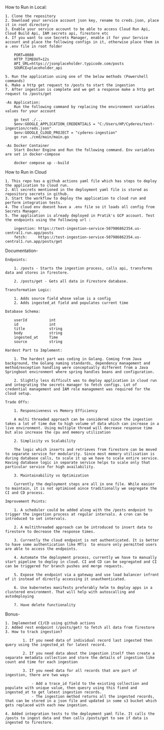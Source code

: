 How to Run in Local:

    1. Clone the repository 
    2. Download your service account json key, rename to creds.json, place it in root directory
    3. Enable your service account to be able to access Cloud Run Api, Cloud Build Api, IAM secrets api, firestore etc
    4. If you want to use Secrets Manager, enable it for your Service account and place the following configs in it, otherwise place them in a .env file in root folder

        PORT=8080
        HTTP_TIMEOUT=12s
        API_URL=https://jsonplaceholder.typicode.com/posts
        SOURCE=placeholder_api
    
    5. Run the application using one of the below methods (Powershell commands)  
    6. Make a http get request to /posts to start the ingestion
    7. After ingestion is complete and we get a response make a http get request to /posts/get

    -As Application:
        Run the following command by replacing the environment variables values for your account

        go test ./...
        $env:GOOGLE_APPLICATION_CREDENTIALS = "C:/Users/HP/Cyderes/test-ingestion/creds.json"
        $env:GOOGLE_CLOUD_PROJECT = "cyderes-ingestion"
        go run ./cmd/main/main.go

    -As Docker Container
        Start Docker Engine and Run the following command. Env variables are set in docker-compose

        docker compose up --build


How to Run in Cloud

    1. This repo has a github actions yaml file which has steps to deploy the application to cloud run.
    2. All secrets mentioned in the deployment yaml file is stored as repository secrets in github.
    3. Start the workflow to deploy the application to cloud run and perform integration tests.
    4. The cloud env doesnt have a .env file so it loads all config from Secrets Manager.
    5. The application is already deployed in Pratik's GCP account. Test the endpoints using the following url :

        ingestion: https://test-ingestion-service-507986862354.us-central1.run.app/posts
        fetch:     https://test-ingestion-service-507986862354.us-central1.run.app/posts/get


Documentation-

    Endpoints:

        1. /posts - Starts the ingestion process, calls api, transforms data and stores in firestore.

        2. /posts/get - Gets all data in Firestore database.

    Transformation Logic:

        1. Adds source field whose value is a config
        2. Adds ingested_at field and populates current time

    Database Schema: 
        
        userId          int    
	    id              int    
	    title           string 
	    body            string 
        ingested_at     Time 
	    source          string 

    Hardest Part to Implement:

        1. The hardest part was coding in Golang. Coming from Java background, the Golang naming standards, dependency management and method/exception handling were conceptually different from a Java Springboot environment where spring handles beans and configuration.

        2. Slightly less difficult was to deploy application in cloud run and integrating the secrets manager to fetch configs. Lot of credential management and IAM role management was required for the cloud setup.

    Trade Offs:

        1. Responsiveness vs Memory Efficiency

        A multi threaded approach can be considered since the ingestion takes a lot of time due to high volume of data which can increase in a live environment. Using multiple thread will decrease response time but also increase the cpu and memory utilization

        2. Simplicity vs Scalability

        The logic which inserts and retrieves from firestore can be moved to separate service for modularity. Since most memory utilisation is during database calls, to scale it up we have to scale entire service. Having database logic in separate service helps to scale only that particular service for high availability.

        3. Maintainability vs Optimization

        Currently the deployment steps are all in one file. While easier to maintain, it is not optimised aince traditionally we segregate the CI and CD process.

    Improvement Points:

        1. A scheduler could be added along with the /posts endpoint to trigger the ingestion process at regular intervals. A cron can be introduced to set intervals.

        2. A multithreaded approach can be introduced to insert data to firestore to decrease the response times.

        3. Currently the cloud endpoint is not authenticated. It is better to have some authentication like MTls  to ensure only permitted users are able to access the endpoints.

        4. Automate the deployment process, currently we have to manually start pipeline to deploy in cloud. CI and CD can be segregated and CI can be triggered for branch pushes and merge requests.

        5. Expose the endpoint via a gateway and use load balancer infront of it instead of directly accessing it unauthenticated.

        6. Use kubernetes manifests preferably helm to deploy apps in a clustered environment. That will help with autoscalling and autodeploying

        7. Have delete functionality

Bonus-

    1. Implemented CI/CD using github actions
    2. Added rest endpoint (/posts/get) to fetch all data from firestore
    3. How to track ingestion?

            1. If you need data of individual record last ingested then query using the ingested_at for latest record.

            2. If you need data about the ingestion itself then create a separate metadata collection and store the details of ingestion like count and time for each ingestion

            3. If you need data for all records that are part of ingestion, there are two ways

                - Add a trace_id field to the existing collection and populate with unique value, then quesry using this fiend and ingested_at to get latest ingestion records.
                - The ingestion method returns all the ingested records, that can be stored in a json file and updated in some s3 bucket which gets replaced with each new ingestion.

    4. Added integration tests to the deployment yaml file. It calls the /posts to ingest data and then calls /posts/get to see if data is ingested to firestore.